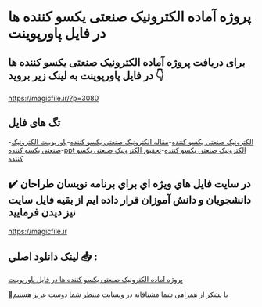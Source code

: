 # پروژه آماده الکترونیک صنعتی یکسو کننده ها در فایل پاورپوینت

## برای دریافت پروژه آماده الکترونیک صنعتی یکسو کننده ها در فایل پاورپوینت به لینک زیر بروید 👇

https://magicfile.ir/?p=3080

## تگ های فایل

-[الکترونیک صنعتی یکسو کننده](https://magicfile.ir/product/%d8%a7%d9%84%da%a9%d8%aa%d8%b1%d9%88%d9%86%db%8c%da%a9-%d8%b5%d9%86%d8%b9%d8%aa%db%8c-%db%8c%da%a9%d8%b3%d9%88-%da%a9%d9%86%d9%86%d8%af%d9%87-%d9%87%d8%a7-%d8%af%d8%b1-%d9%81%d8%a7%db%8c%d9%84-%d9%be%d8%a7%d9%88%d8%b1%d9%be%d9%88%db%8c%d9%86%d8%aa/)-[مقاله الکترونیک صنعتی یکسو کننده](https://magicfile.ir/product/%d8%a7%d9%84%da%a9%d8%aa%d8%b1%d9%88%d9%86%db%8c%da%a9-%d8%b5%d9%86%d8%b9%d8%aa%db%8c-%db%8c%da%a9%d8%b3%d9%88-%da%a9%d9%86%d9%86%d8%af%d9%87-%d9%87%d8%a7-%d8%af%d8%b1-%d9%81%d8%a7%db%8c%d9%84-%d9%be%d8%a7%d9%88%d8%b1%d9%be%d9%88%db%8c%d9%86%d8%aa/)-[پاورپوینت الکترونیک صنعتی یکسو کننده](https://magicfile.ir/product/%d8%a7%d9%84%da%a9%d8%aa%d8%b1%d9%88%d9%86%db%8c%da%a9-%d8%b5%d9%86%d8%b9%d8%aa%db%8c-%db%8c%da%a9%d8%b3%d9%88-%da%a9%d9%86%d9%86%d8%af%d9%87-%d9%87%d8%a7-%d8%af%d8%b1-%d9%81%d8%a7%db%8c%d9%84-%d9%be%d8%a7%d9%88%d8%b1%d9%be%d9%88%db%8c%d9%86%d8%aa/)-[ppt الکترونیک صنعتی یکسو کننده](https://magicfile.ir/product/%d8%a7%d9%84%da%a9%d8%aa%d8%b1%d9%88%d9%86%db%8c%da%a9-%d8%b5%d9%86%d8%b9%d8%aa%db%8c-%db%8c%da%a9%d8%b3%d9%88-%da%a9%d9%86%d9%86%d8%af%d9%87-%d9%87%d8%a7-%d8%af%d8%b1-%d9%81%d8%a7%db%8c%d9%84-%d9%be%d8%a7%d9%88%d8%b1%d9%be%d9%88%db%8c%d9%86%d8%aa/)-[تحقیق الکترونیک صنعتی یکسو کننده](https://magicfile.ir/product/%d8%a7%d9%84%da%a9%d8%aa%d8%b1%d9%88%d9%86%db%8c%da%a9-%d8%b5%d9%86%d8%b9%d8%aa%db%8c-%db%8c%da%a9%d8%b3%d9%88-%da%a9%d9%86%d9%86%d8%af%d9%87-%d9%87%d8%a7-%d8%af%d8%b1-%d9%81%d8%a7%db%8c%d9%84-%d9%be%d8%a7%d9%88%d8%b1%d9%be%d9%88%db%8c%d9%86%d8%aa/)

## ✔️ در سايت فايل هاي ويژه اي براي برنامه نويسان طراحان دانشجويان و دانش آموزان قرار داده ايم از بقيه فايل سايت نيز ديدن فرماييد

https://magicfile.ir


## لينک دانلود اصلي 📥 :

[پروژه آماده الکترونیک صنعتی یکسو کننده ها در فایل پاورپوینت](https://magicfile.ir/product/%d8%a7%d9%84%da%a9%d8%aa%d8%b1%d9%88%d9%86%db%8c%da%a9-%d8%b5%d9%86%d8%b9%d8%aa%db%8c-%db%8c%da%a9%d8%b3%d9%88-%da%a9%d9%86%d9%86%d8%af%d9%87-%d9%87%d8%a7-%d8%af%d8%b1-%d9%81%d8%a7%db%8c%d9%84-%d9%be%d8%a7%d9%88%d8%b1%d9%be%d9%88%db%8c%d9%86%d8%aa/) 


🙏با تشکر از همراهي شما مشتاقانه در وبسایت منتظر شما دوست عزیز هستیم

